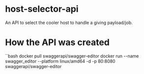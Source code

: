 # host-selector-api
An API to select the cooler host to handle a giving payload/job. 


# How the API was created

``bash
docker pull swaggerapi/swagger-editor
docker run --name swagger_editor --platform linux/amd64  -d -p 80:8080 swaggerapi/swagger-editor
```
